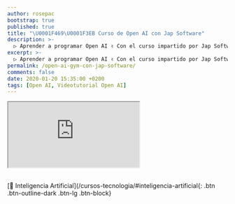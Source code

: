 ```yaml
---
author: rosepac
bootstrap: true
published: true
title: "\U0001F469‍\U0001F3EB Curso de Open AI con Jap Software"
description: >-
  ▷ Aprender a programar Open AI ✌️ Con el curso impartido por Jap Software
excerpt: >-
  ▷ Aprender a programar Open AI ✌️ Con el curso impartido por Jap Software
permalink: /open-ai-gym-con-jap-software/
comments: false
date: 2020-01-20 15:35:00 +0200
tags: [Open AI, Videotutorial Open AI]
---
```


<div class="embed-responsive embed-responsive-16by9">
  <iframe class="embed-responsive-item" src="https://www.youtube-nocookie.com/embed/Y_UqXz6aqfY" allowfullscreen></iframe>
</div><br/>

[🤖 Inteligencia Artificial](/cursos-tecnologia/#inteligencia-artificial{: .btn .btn-outline-dark .btn-lg .btn-block}
